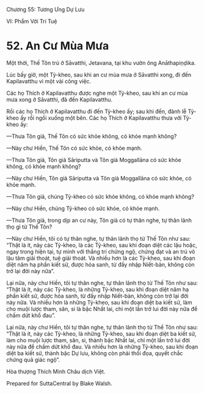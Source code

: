 

Chương 55: Tương Ưng Dự Lưu

VI: Phẩm Với Trí Tuệ

# 52\. An Cư Mùa Mưa

Một thời, Thế Tôn trú ở Sāvatthi, Jetavana, tại khu vườn ông Anāthapiṇḍika.

Lúc bấy giờ, một Tỷ-kheo, sau khi an cư mùa mưa ở Sāvatthi xong, đi đến Kapilavatthu vì một vài công việc.

Các họ Thích ở Kapilavatthu được nghe một Tỷ-kheo, sau khi an cư mùa mưa xong ở Sāvatthi, đã đến Kapilavatthu.

Rồi các họ Thích ở Kapilavatthu đi đến Tỷ-kheo ấy; sau khi đến, đảnh lễ Tỷ-kheo ấy rồi ngồi xuống một bên. Các họ Thích ở Kapilavatthu thưa với Tỷ-kheo ấy:

—Thưa Tôn giả, Thế Tôn có sức khỏe không, có khỏe mạnh không?

—Này chư Hiền, Thế Tôn có sức khỏe, có khỏe mạnh.

—Thưa Tôn giả, Tôn giả Sāriputta và Tôn giả Moggallāna có sức khỏe không, có khỏe mạnh không?

—Này chư Hiền, Tôn giả Sāriputta và Tôn giả Moggallāna có sức khỏe, có khỏe mạnh.

—Thưa Tôn giả, chúng Tỷ-kheo có sức khỏe không, có khỏe mạnh không?

—Này chư Hiền, chúng Tỷ-kheo có sức khỏe, có khỏe mạnh.

—Thưa Tôn giả, trong dịp an cư này, Tôn giả có tự thân nghe, tự thân lãnh thọ gì từ Thế Tôn?

—Này chư Hiền, tôi có tự thân nghe, tự thân lãnh thọ từ Thế Tôn như sau: “Thật là ít, này các Tỷ-kheo, là các Tỷ-kheo, sau khi đoạn diệt các lậu hoặc, ngay trong hiện tại, tự mình với thắng trí chứng ngộ, chứng đạt và an trú vô lậu tâm giải thoát, tuệ giải thoát. Và nhiều hơn là các Tỷ-kheo, sau khi đoạn diệt năm hạ phần kiết sử, được hóa sanh, từ đấy nhập Niết-bàn, không còn trở lại đời này nữa”.

Lại nữa, này chư Hiền, tôi tự thân nghe, tự thân lãnh thọ từ Thế Tôn như sau: “Thật là ít, này các Tỷ-kheo, là những Tỷ-kheo, sau khi đoạn diệt năm hạ phần kiết sử, được hóa sanh, từ đấy nhập Niết-bàn, không còn trở lại đời này nữa. Và nhiều hơn là những Tỷ-kheo, sau khi đoạn diệt ba kiết sử, làm cho muội lược tham, sân, si là bậc Nhất lai, chỉ một lần trở lui đời này nữa để chấm dứt khổ đau”.

Lại nữa, này chư Hiền, tôi tự thân nghe, tự thân lãnh thọ từ Thế Tôn như sau: “Thật là ít, này các Tỷ-kheo, là những Tỷ-kheo, sau khi đoạn diệt ba kiết sử, làm cho muội lược tham, sân, si, thành bậc Nhất lai, chỉ một lần trở lui đời này nữa để chấm dứt khổ đau. Và nhiều hơn là những Tỷ-kheo, sau khi đoạn diệt ba kiết sử, thành bậc Dự lưu, không còn phải thối đọa, quyết chắc chứng quả giác ngộ”.

Hòa thượng Thích Minh Châu dịch Việt.

Prepared for SuttaCentral by Blake Walsh.